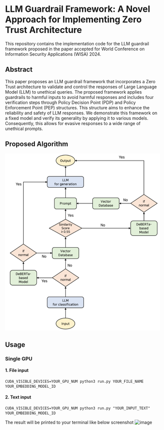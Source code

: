 # LLM Guardrail Framework: A Novel Approach for Implementing Zero Trust Architecture
This repository contains the implementation code for the LLM guardrail framework proposed in the paper accepted for World Conference on Information Security Applications (WISA) 2024.

## Abstract
This paper proposes an LLM guardrail framework that incorporates a Zero Trust architecture to validate and control the responses of Large Language Model (LLM) to unethical queries. The proposed framework applies guardrails to harmful inputs to avoid harmful responses and includes four verification steps through Policy Decision Point (PDP) and Policy Enforcement Point (PEP) structures. This structure aims to enhance the reliability and safety of LLM responses. We demonstrate this framework on a fixed model and verify its generality by applying it to various models. Consequently, this allows for evasive responses to a wide range of unethical prompts.

## Proposed Algorithm
![image](./image/flowchart.png)
## Usage
### Single GPU
#### 1. File input
```
CUDA_VISIBLE_DEVICES=YOUR_GPU_NUM python3 run.py YOUR_FILE_NAME YOUR_EMBEDDING_MODEL_ID
```
#### 2. Text input
```
CUDA_VISIBLE_DEVICES=YOUR_GPU_NUM python3 run.py "YOUR_INPUT_TEXT" YOUR_EMBEDDING_MODEL_ID
```
The result will be printed to your terminal like below screenshot
![image](https://github.com/nsbg/WISA-2024/assets/53206051/7ed37a2e-2176-4c35-ab93-e2f83bc5c137)
